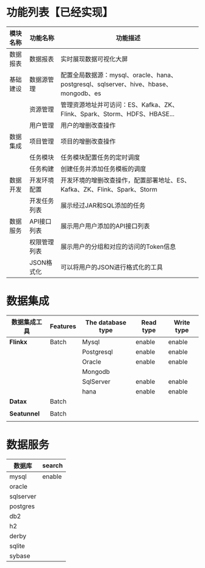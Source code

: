 # 功能列表【已经实现】

| 模块名称 | 功能名称     | 功能描述                                                     |
| :------- | ------------ | ------------------------------------------------------------ |
| 数据报表 | 数据报表     | 实时展现数据可视化大屏                                       |
| 基础建设 | 数据源管理   | 配置全局数据源：mysql、oracle、hana、postgresql、sqlserver、hive、hbase、mongodb、es |
|          | 资源管理     | 管理资源地址并可访问：ES、Kafka、ZK、Flink、Spark、Storm、HDFS、HBASE... |
|          | 用户管理     | 用户的增删改查操作                                           |
| 数据集成 | 项目管理     | 项目的增删改查操作                                           |
|          | 任务模块     | 任务模块配置任务的定时调度                                   |
|          | 任务构建     | 创建任务并添加任务模板的调度                                 |
| 数据开发 | 开发环境配置 | 开发环境的增删改查操作，配置部署地址、ES、Kafka、ZK、Flink、Spark、Storm |
|          | 开发任务列表 | 展示经过JAR和SQL添加的任务                                   |
| 数据服务 | API接口列表  | 展示用户用户添加的API接口列表                                |
|          | 权限管理列表 | 展示用户的分组和对应的访问的Token信息                        |
|          | JSON格式化   | 可以将用户的JSON进行格式化的工具                             |

# 数据集成

| **数据集成工具** | **Features** | **The database type** | **Read type** | **Write type** |
| ---------------- | :----------- | --------------------- | ------------- | -------------- |
| **Flinkx**       | Batch        | Mysql                 | enable        | enable         |
|                  |              | Postgresql            | enable        | enable         |
|                  |              | Oracle                | enable        | enable         |
|                  |              | Mongodb               |               |                |
|                  |              | SqlServer             | enable        | enable         |
|                  |              | hana                  | enable        | enable         |
| **Datax**        | Batch        |                       |               |                |
|                  |              |                       |               |                |
| **Seatunnel**    | Batch        |                       |               |                |
|                  |              |                       |               |                |

# 数据服务

| **数据库** | **search** |
| ---------- | ---------- |
| mysql      | enable     |
| oracle     |            |
| sqlserver  |            |
| postgres   |            |
| db2        |            |
| h2         |            |
| derby      |            |
| sqlite     |            |
| sybase     |            |
